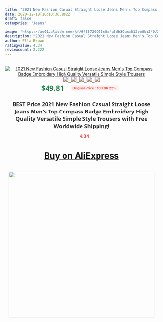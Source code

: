 ```yaml
---
title: "2021 New Fashion Casual Straight Loose Jeans Men's Top Compass Badge Embroidery High Quality Versatile Simple Style Trousers"
date: 2020-12-18T10:10:36.892Z
draft: false
categories: "Jeans"

image: "https://ae01.alicdn.com/kf/Hf83720908c8a4a6db39aca812be8ba240/2021-New-Fashion-Casual-Straight-Loose-Jeans-Men-s-Top-Compass-Badge-Embroidery-High-Quality-Versatile.jpg"
description: "2021 New Fashion Casual Straight Loose Jeans Men's Top Compass Badge Embroidery High Quality Versatile Simple Style Trousers"
author: Ella Brown
ratingvalue: 4.34
reviewcount: 2.222
---
```

<br>
<div style="text-align: center;">
<a href="https://s.click.aliexpress.com/e/_9fCxyp" target="_blank" rel="nofollow noopener noreferrer"><img alt="2021 New Fashion Casual Straight Loose Jeans Men's Top Compass Badge Embroidery High Quality Versatile Simple Style Trousers" class="magnifier-image" src="https://ae01.alicdn.com/kf/Hf83720908c8a4a6db39aca812be8ba240/2021-New-Fashion-Casual-Straight-Loose-Jeans-Men-s-Top-Compass-Badge-Embroidery-High-Quality-Versatile.jpg_640x640.jpg">
<br>
<img style="border:1px solid salmon" src="https://ae01.alicdn.com/kf/Hf83720908c8a4a6db39aca812be8ba240/2021-New-Fashion-Casual-Straight-Loose-Jeans-Men-s-Top-Compass-Badge-Embroidery-High-Quality-Versatile.jpg_120x120.jpg">&nbsp;&nbsp;<img style="border:1px solid salmon" src="https://ae01.alicdn.com/kf/H02d58e50e66b42b98a7edce64685918fL/2021-New-Fashion-Casual-Straight-Loose-Jeans-Men-s-Top-Compass-Badge-Embroidery-High-Quality-Versatile.jpg_120x120.jpg">&nbsp;&nbsp;<img style="border:1px solid salmon" src="https://ae01.alicdn.com/kf/Hc10bdce522554167aceb3b63b9461250D/2021-New-Fashion-Casual-Straight-Loose-Jeans-Men-s-Top-Compass-Badge-Embroidery-High-Quality-Versatile.jpg_120x120.jpg">&nbsp;&nbsp;<img style="border:1px solid salmon" src="https://ae01.alicdn.com/kf/H06b725edd355494e845b870e524704d2i/2021-New-Fashion-Casual-Straight-Loose-Jeans-Men-s-Top-Compass-Badge-Embroidery-High-Quality-Versatile.jpg_120x120.jpg">&nbsp;&nbsp;<img style="border:1px solid salmon" src="https://ae01.alicdn.com/kf/Hc9ad744a110048ec82ab4758c5ed8338v/2021-New-Fashion-Casual-Straight-Loose-Jeans-Men-s-Top-Compass-Badge-Embroidery-High-Quality-Versatile.jpg_120x120.jpg"></a></div><br0>
<div style="text-align: center;"><span style="background-color: white; border: 0px; box-sizing: border-box; color: seagreen; display: inline-block; font-family: &quot;open sans&quot; , &quot;arial&quot; , &quot;helvetica&quot; , sans-serif , &quot;heiti&quot;; font-size: 24px; font-stretch: inherit; font-weight: 700; line-height: inherit; margin: 0px 10px 0px 0px; padding: 0px; vertical-align: middle;">$49.81 </span>
<span style="background: rgb(255 , 241 , 241); border-radius: 3px; border: 0px; box-sizing: border-box; color: #ff4747; display: inline-block; font-family: inherit; font-size: 12px; font-stretch: inherit; font-style: inherit; font-variant: inherit; font-weight: 600; line-height: inherit; margin: 0px; padding: 2px 5px; transform: scale(0.9); vertical-align: middle;">Original Price : <b style="text-decoration: line-through;">$63.86 </b> 22%&nbsp;&nbsp;</span></div>
<h1 style="color: #333333; display: inline-block; font-family: &quot;open sans&quot; , &quot;arial&quot; , &quot;helvetica&quot; , sans-serif , &quot;heiti&quot;; font-size: 18px; font-stretch: inherit; font-weight: 700; text-align: center;">BEST Price 2021 New Fashion Casual Straight Loose Jeans Men's Top Compass Badge Embroidery High Quality Versatile Simple Style Trousers with Free Worldwide Shipping!</h1>
<div style="color: #ff4747; text-align: center;">
<img src="https://4.bp.blogspot.com/-M0ZcTcb-5uY/XleCXlxnR4I/AAAAAAAAAEc/OrjgMkXV1oMQFaCRZj5HQwOCBcu3w1FegCPcBGAYYCw/s1600/star.png" style="height: 15px;">&nbsp;<b>4.34</b></div>
<div class="button_cont" align="center"><a class="buynow_a" href="https://s.click.aliexpress.com/e/_9fCxyp" target="_blank" rel="nofollow noopener noreferrer"><H1>Buy on AliExpress</H1></a></div><br>
<div class="separator" style="clear: both; text-align: center;">
<img src="https://lh3.googleusercontent.com/-pTy5HemUv9M/XlePHvY0dAI/AAAAAAAAAE4/0nX5iRUoIWY8eMW9Dpxeirr157OZliDIgCLcBGAsYHQ/s1600/badge.gif" width="480">
</div>
